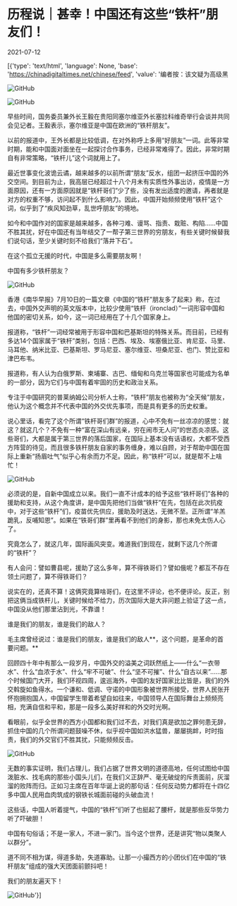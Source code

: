 # 历程说｜甚幸！中国还有这些“铁杆”朋友们！

2021-07-12

[{'type': 'text/html', 'language': None, 'base': 'https://chinadigitaltimes.net/chinese/feed', 'value': '编者按：该文疑为高级黑

![GitHub](https://chinadigitaltimes.net/chinese/files/2021/07/post-668128-60ec08c892f0e.png)

![GitHub](https://chinadigitaltimes.net/chinese/files/2021/07/post-668128-60ec08c9cd630.)

早些时间，国务委员兼外长王毅在贵阳同塞尔维亚外长塞拉科维奇举行会谈并共同会见记者。王毅表示，塞尔维亚是中国在欧洲的“铁杆朋友”。

以前的报道中，王外长都是比较低调，在对外称呼上多用“好朋友”一词。此等非常时期，能和中国面对面坐在一起探讨合作事务，已经非常难得了。因此，非常时期自有非常策略，“铁杆儿”这个词就用上了。

最近世事变化波诡云谲，越来越多的以前所谓“朋友”反水，组团一起挤压中国的外交空间。到目前为止，我高层已经超过十八个月未有实质性外事出访，疫情是一方面原因，还有一方面原因就是“铁杆哥们”少了些，没有发出适度的邀请，再者就是对方的权重不够，访问起不到什么影响力。因此，中国开始频频使用“铁杆”这个词，似乎到了“疾风知劲草，乱世呼朋友”的境地。

如今和中国作对的国家是越来越多，各种刁难、谩骂、指责、栽赃、构陷……中国不胜其扰，好在中国还有当年结交了一帮子第三世界的穷朋友，有些关键时候替我们说句话，至少关键时刻不给我们“落井下石”。

在这个孤立无援的时代，中国是多么需要朋友啊！

中国有多少铁杆朋友？

![GitHub](https://chinadigitaltimes.net/chinese/files/2021/07/post-668128-60ec08cb129a7.png)

香港《南华早报》7月10日的一篇文章《中国的“铁杆”朋友多了起来》称，在过去，中国外交声明的英文版本中，比较少使用“铁杆（ironclad）”一词形容中国和他国的密切关系，如今，这一词已经用在了十几个国家身上。

报道称，“铁杆”一词经常被用于形容中国和巴基斯坦的特殊关系。而目前，已经有多达14个国家属于“铁杆”类别，包括：巴西、埃及、埃塞俄比亚、肯尼亚、马里、马耳他、纳米比亚、巴基斯坦、罗马尼亚、塞尔维亚、坦桑尼亚、也门、赞比亚和津巴布韦。

报道称，有人认为白俄罗斯、柬埔寨、古巴、缅甸和乌克兰等国家也可能成为名单的一部分，因为它们与中国有着牢固的历史和政治关系。

专注于中国研究的普莱纳姆公司分析人士称，“铁杆”朋友也被称为“全天候”朋友，他认为这个概念并不代表中国的外交优先事项，而是具有更多的历史权重。

说心里话，看完了这个所谓“铁杆哥们群”的报道，心中不免有一丝凉凉的感觉：就这？就这几个？不免有一种“富在深山有远亲，穷在闹市无人问”的世态炎凉感。这些哥们，大都是属于第三世界的落后国家，在国际上基本没有话语权，大都不受西方阵营的待见，而且很多铁杆朋友自家的事务缠身，难以自顾，对于帮助中国在国际上重新“扬眉吐气”似乎心有余而力不足。因此，称“铁杆”可以，就是帮不上啥忙！

![GitHub](https://chinadigitaltimes.net/chinese/files/2021/07/post-668128-60ec08cc4bfaa.)

必须说的是，自新中国成立以来。我们一直不计成本的给予这些“铁杆哥们”各种的援助和支持，从这个角度讲，是中国先把他们当做“铁杆”在先，包括在此次抗疫中，对于这些“铁杆”们，疫苗优先供应，援助及时送达，无微不至。正所谓“羊羔跪乳，反哺知恩”。如果在“铁哥们群”里再看不到他们的身影，那也未免太伤人心了。

究竟怎么了，就这几年，国际画风突变。难道我们到现在，就剩下这几个所谓的“铁杆”？

有人会问：譬如曹县呢，援助了这么多年，算不得铁哥们？譬如俄呢？都互不存在领土问题了，算不得铁哥们？

说实在的，还真不算！这俩究竟算啥哥们，在这里不评论，也不便评论。反正，别把这俩当成铁杆儿，关键时候给不给力，历次国际大是大非问题上验证了这一点，中国没从他们那里沾到光，不靠谱！

谁是我们的朋友，谁是我们的敌人？

毛主席曾经说过：谁是我们的朋友，谁是我们的敌人**，这个问题，是革命的首要问题。**

回顾四十年中有那么一段岁月，中国外交的溢美之词跃然纸上——什么“一衣带水”、什么“血浓于水”、什么“牢不可破”、什么“坚不可摧”、什么“自古以来”……那个时候国门大开，我们环视四周，逡巡海外，中国的友好国家比比皆是，我们的外交斡旋如鱼得水。一个谦和、低调、守诺的中国形象被世界所接受，世界人民张开怀抱拥抱国人，中国留学生带着希望自如往来，中国领导人在国际舞台上频频亮相，充满自信和平和，那是一段多么美好祥和的外交时光啊。

看眼前，似乎全世界的西方小国都和我们过不去，对我们真是欲加之罪何患无辞，抓住中国的几个所谓问题鼓噪不休，似乎视中国如洪水猛兽，屡屡挑衅，时时指责，我们的外交官们不胜其扰，只能频频反击。

![GitHub](https://chinadigitaltimes.net/chinese/files/2021/07/post-668128-60ec08cd856d6.)

无数的事实证明，我们占理儿，我们占据了世界文明的道德高地，任何试图给中国泼脏水、找毛病的那些小国头儿们，在我们义正辞严、毫无破绽的斥责面前，灰溜溜的败阵而归。正如习主席在百年华诞上说的那句话：任何反动势力都将在十四亿多中国人民用血肉筑成的钢铁长城面前碰的头破血流！

这些话，中国人听着提气，中国的“铁杆”们听了也挺起了腰杆，就是那些反华势力听了吓破胆！

中国有句俗话；不是一家人，不进一家门。当今这个世界，还是讲究“物以类聚人以群分”。

道不同不相为谋，得道多助，失道寡助。让那一小撮西方的小团伙们在中国的“铁杆朋友”组成的强大天团面前颤抖吧！

我们的朋友遍天下！

![GitHub](https://chinadigitaltimes.net/chinese/files/2021/07/post-668128-60ec08cfb6da4.png)'}]